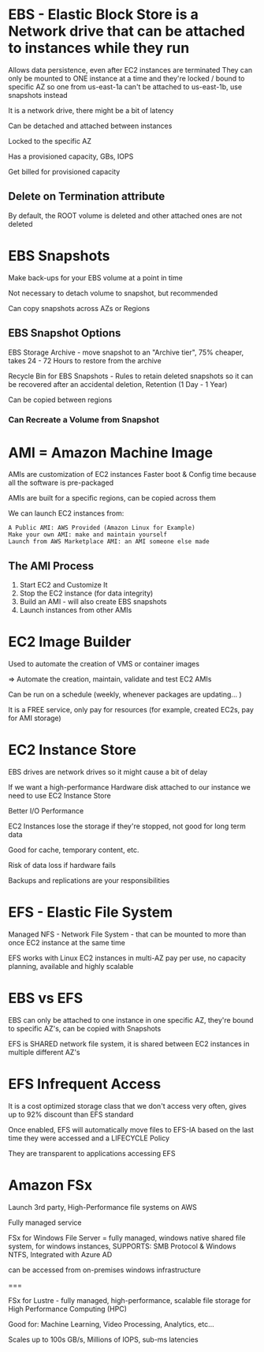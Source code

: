 # EBS - Elastic Block Store is a Network drive that can be attached to instances while they run

Allows data persistence, even after EC2 instances are terminated
They can only be mounted to ONE instance at a time and they're locked / bound to specific AZ so one from us-east-1a can't be attached to us-east-1b, use snapshots instead

It is a network drive, there might be a bit of latency

Can be detached and attached between instances

Locked to the specific AZ

Has a provisioned capacity, GBs, IOPS

Get billed for provisioned capacity

## Delete on Termination attribute

By default, the ROOT volume is deleted and other attached ones are not deleted

# EBS Snapshots 

Make back-ups for your EBS volume at a point in time

Not necessary to detach volume to snapshot, but recommended

Can copy snapshots across AZs or Regions

## EBS Snapshot Options

EBS Storage Archive - move snapshot to an "Archive tier", 75% cheaper, takes 24 - 72 Hours to restore from the archive

Recycle Bin for EBS Snapshots - Rules to retain deleted snapshots so it can be recovered after an accidental deletion, Retention (1 Day - 1 Year)

Can be copied between regions

### Can Recreate a Volume from Snapshot

# AMI = Amazon Machine Image

AMIs are customization of EC2 instances
	Faster boot & Config time because all the software is pre-packaged

AMIs are built for a specific regions, can be copied across them

We can launch EC2 instances from:

	A Public AMI: AWS Provided (Amazon Linux for Example)
	Make your own AMI: make and maintain yourself
	Launch from AWS Marketplace AMI: an AMI someone else made

## The AMI Process

1. Start EC2 and Customize It
2. Stop the EC2 instance (for data integrity)
3. Build an AMI - will also create EBS snapshots
4. Launch instances from other AMIs

# EC2 Image Builder

Used to automate the creation of VMS or container images

=> Automate the creation, maintain, validate and test EC2 AMIs

Can be run on a schedule (weekly, whenever packages are updating... )

It is a FREE service, only pay for resources (for example, created EC2s, pay for AMI storage)

# EC2 Instance Store

EBS drives are network drives so it might cause a bit of delay

If we want a high-performance Hardware disk attached to our instance we need to use EC2 Instance Store

Better I/O Performance

EC2 Instances lose the storage if they're stopped, not good for long term data

Good for cache, temporary content, etc.

Risk of data loss if hardware fails

Backups and replications are your responsibilities


# EFS - Elastic File System

Managed NFS - Network File System - that can be mounted to more than once EC2 instance
at the same time

EFS works with Linux EC2 instances in multi-AZ
pay per use, no capacity planning, available and highly scalable


# EBS vs EFS

EBS can only be attached to one instance in one specific AZ, they're bound to specific AZ's, can be copied with Snapshots

EFS is SHARED network file system, it is shared between EC2 instances in multiple different AZ's

# EFS Infrequent Access

It is a cost optimized storage class that we don't access very often, gives up to 92% discount than EFS standard

Once enabled, EFS will automatically move files to EFS-IA based on the last time they were accessed and a LIFECYCLE Policy

They are transparent to applications accessing EFS

# Amazon FSx

Launch 3rd party, High-Performance file systems on AWS

Fully managed service

FSx for Windows File Server = fully managed, windows native shared file system, for windows instances, SUPPORTS: SMB Protocol & Windows NTFS, Integrated with Azure AD

can be accessed from on-premises windows infrastructure

===

FSx for Lustre - fully managed, high-performance, scalable file storage for High Performance Computing (HPC)

Good for: Machine Learning, Video Processing, Analytics, etc...

Scales up to 100s GB/s, Millions of IOPS, sub-ms latencies


